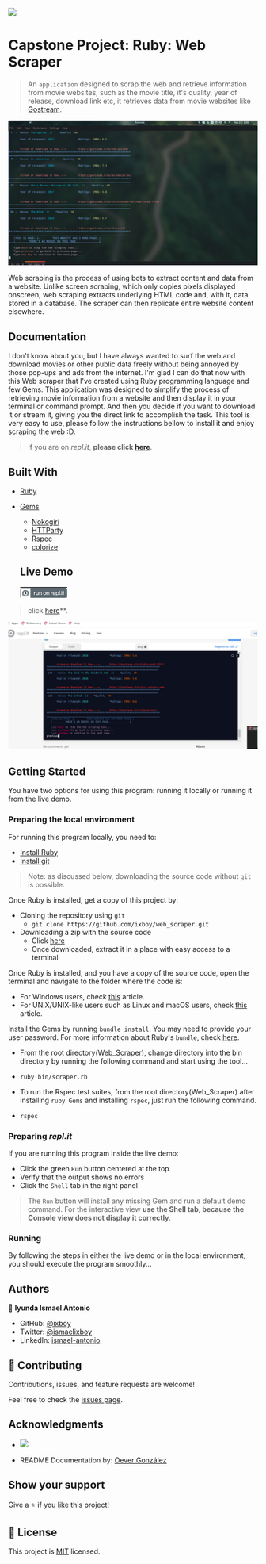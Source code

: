 ![](https://img.shields.io/badge/Microverse-blueviolet)

# Capstone Project: Ruby: Web Scraper
> An `application` designed to scrap the web and retrieve information from  movie websites, such as the movie title, it's quality, year of release, download link etc, it retrieves data from movie websites like [Gostream](https://gostream.site/).

![screenshot](doc/screenshot.png)

Web scraping is the process of using bots to extract content and data from a website. Unlike screen scraping, which only copies pixels displayed onscreen, web scraping extracts underlying HTML code and, with it, data stored in a database. The scraper can then replicate entire website content elsewhere.

## Documentation

I don't know about you, but I have always wanted to surf the web and download movies or other public data freely without being annoyed by those pop-ups and ads from the internet. I'm glad I can do that now with this Web scraper that I've created using Ruby programming language and few Gems.
This application was designed to simplify the process of retrieving movie information from a website and then display it in your terminal or command prompt. And then you decide if you want to download it or stream it, giving you the direct link to accomplish the task.
This tool is very easy to use, please follow the instructions bellow to install it and enjoy scraping the web :D.

> If you are on *repl.it*, **please click [here](https://repl.it/@ixboy/scraper#main.rb)**.

## Built With
- [Ruby](https://www.ruby-lang.org/en/)
- [Gems](https://rubygems.org/)
  - [Nokogiri](https://nokogiri.org/)
  - [HTTParty](https://github.com/jnunemaker/httparty)
  - [Rspec](https://rspec.info/)
  - [colorize](https://github.com/fazibear/colorize)

  ## Live Demo
  <a href="https://repl.it/@ixboy/scraper#main.rb" rel="nofollow">
  <img src="doc/logo.png" alt="Run on Repl.it" data-canonical-src="https://repl.it/@ixboy/scraper#main.rb" style="max-width:100%;"></a>
 > click [here](https://repl.it/@ixboy/scraper#main.rb)**.

 ![screenshot](doc/livescreen.png)



## Getting Started
You have two options for using this program: running it locally or running it from the live demo.

### Preparing the local environment
For running this program locally, you need to:
- [Install Ruby](https://www.ruby-lang.org/en/downloads/)
- [Install git](https://git-scm.com/book/en/v2/Getting-Started-Installing-Git)

> Note: as discussed below, downloading the source code without `git` is possible.

Once Ruby is installed, get a copy of this project by:
- Cloning the repository using `git`
  * `git clone https://github.com/ixboy/web_scraper.git`
- Downloading a zip with the source code
  * Click [here](https://github.com/ixboy/web_scraper/archive/feature/scraper.zip)
  * Once  downloaded, extract it in a place with easy access to a terminal

Once Ruby is installed, and you have a copy of the source code, open the terminal and navigate to the folder where the code is:
- For Windows users, check [this](https://www.technoloxy.com/tutorials/cmd-navigate-view-run/) article.
- For UNIX/UNIX-like users such as Linux and macOS users, check [this](https://swcarpentry.github.io/shell-novice/02-filedir/index.html) article.

Install the Gems by running `bundle install`. You may need to provide your user password. For more information about Ruby's `bundle`, check [here](https://bundler.io/man/bundle-install.1.html).


- From the root directory(Web_Scraper), change directory into the bin directory by running the following command and start using the tool...

 * `ruby bin/scraper.rb`
 
 - To run the Rspec test suites, from the root directory(Web_Scraper) after installing `ruby Gems` and installing `rspec`, just run the following command.

 * `rspec`

### Preparing *repl.it*
If you are running this program inside the live demo:
- Click the green `Run` button centered at the top
- Verify that the output shows no errors
- Click the `Shell` tab in the right panel

> The `Run` button will install any missing Gem and run a default demo command. For the interactive view **use the Shell tab, because the Console view does not display it correctly**.

### Running
By following the steps in either the live demo or in the local environment, you should execute the program smoothly...

## Authors

👤 **Iyunda Ismael Antonio**

- GitHub: [@ixboy](https://github.com/ixboy)
- Twitter: [@ismaelixboy](https://twitter.com/ismaelixboy)
- LinkedIn: [ismael-antonio](https://www.linkedin.com/in/ismael-antonio-0b7712114/)

## 🤝 Contributing

Contributions, issues, and feature requests are welcome!

Feel free to check the [issues page](https://github.com/ixboy/web_scraper/issues).

## Acknowledgments

-  ![](https://img.shields.io/badge/Microverse-blueviolet)

- README Documentation by: [Oever González](https://twitter.com/NoTengoBattery)

## Show your support

Give a ⭐️ if you like this project!

## 📝 License

This project is [MIT](https://opensource.org/licenses/MIT) licensed.
